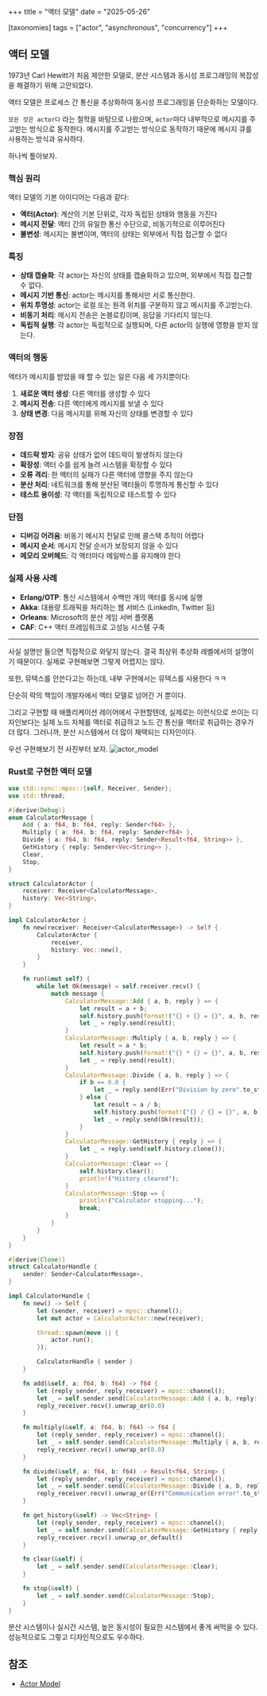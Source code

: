 +++
title = "액터 모델"
date = "2025-05-26"

[taxonomies]
tags = ["actor", "asynchronous", "concurrency"]
+++

## 액터 모델
1973년 Carl Hewitt가 처음 제안한 모델로, 분산 시스템과 동시성 프로그래밍의 복잡성을 해결하기 위해 고안되었다.

액터 모델은 프로세스 간 통신을 추상화하여 동시성 프로그래밍을 단순화하는 모델이다.

`모든 것은 actor다` 라는 철학을 바탕으로 나왔으며, `actor`마다 내부적으로 메시지를 주고받는 방식으로 동작한다. 메시지를 주고받는 방식으로 동작하기 때문에 메시지 큐를 사용하는 방식과 유사하다.

하나씩 톺아보자.

### 핵심 원리
액터 모델의 기본 아이디어는 다음과 같다:
- **액터(Actor)**: 계산의 기본 단위로, 각자 독립된 상태와 행동을 가진다
- **메시지 전달**: 액터 간의 유일한 통신 수단으로, 비동기적으로 이루어진다
- **불변성**: 메시지는 불변이며, 액터의 상태는 외부에서 직접 접근할 수 없다

### 특징
- **상태 캡슐화**: 각 actor는 자신의 상태를 캡슐화하고 있으며, 외부에서 직접 접근할 수 없다.
- **메시지 기반 통신**: actor는 메시지를 통해서만 서로 통신한다.
- **위치 투명성**: actor는 로컬 또는 원격 위치를 구분하지 않고 메시지를 주고받는다.
- **비동기 처리**: 메시지 전송은 논블로킹이며, 응답을 기다리지 않는다.
- **독립적 실행**: 각 actor는 독립적으로 실행되며, 다른 actor의 실행에 영향을 받지 않는다.

### 액터의 행동
액터가 메시지를 받았을 때 할 수 있는 일은 다음 세 가지뿐이다:
1. **새로운 액터 생성**: 다른 액터를 생성할 수 있다
2. **메시지 전송**: 다른 액터에게 메시지를 보낼 수 있다
3. **상태 변경**: 다음 메시지를 위해 자신의 상태를 변경할 수 있다

### 장점
- **데드락 방지**: 공유 상태가 없어 데드락이 발생하지 않는다
- **확장성**: 액터 수를 쉽게 늘려 시스템을 확장할 수 있다
- **오류 격리**: 한 액터의 실패가 다른 액터에 영향을 주지 않는다
- **분산 처리**: 네트워크를 통해 분산된 액터들이 투명하게 통신할 수 있다
- **테스트 용이성**: 각 액터를 독립적으로 테스트할 수 있다

### 단점
- **디버깅 어려움**: 비동기 메시지 전달로 인해 콜스택 추적이 어렵다
- **메시지 순서**: 메시지 전달 순서가 보장되지 않을 수 있다
- **메모리 오버헤드**: 각 액터마다 메일박스를 유지해야 한다

### 실제 사용 사례
- **Erlang/OTP**: 통신 시스템에서 수백만 개의 액터를 동시에 실행
- **Akka**: 대용량 트래픽을 처리하는 웹 서비스 (LinkedIn, Twitter 등)
- **Orleans**: Microsoft의 분산 게임 서버 플랫폼
- **CAF**: C++ 액터 프레임워크로 고성능 시스템 구축

---

사실 설명만 들으면 직접적으로 와닿지 않는다. 결국 최상위 추상화 레벨에서의 설명이기 때문이다. 실제로 구현해보면 그렇게 어렵지는 않다.

또한, 뮤텍스를 안쓴다고는 하는데, 내부 구현에서는 뮤텍스를 사용한다 ㅋㅋ

단순히 락의 책임이 개발자에서 액터 모델로 넘어간 거 뿐이다.

그리고 구현할 때 애플리케이션 레이어에서 구현할텐데, 실제로는 이런식으로 쓰이는 디자인보다는 실제 노드 자체를 액터로 취급하고 노드 간 통신을 액터로 취급하는 경우가 더 많다. 그러니까, 분산 시스템에서 더 많이 채택되는 디자인이다.

우선 구현해보기 전 사진부터 보자.
![actor_model](https://labviewwiki.org/w/images/f/f7/Actor_Framework_Communication.png)


### Rust로 구현한 액터 모델
```rust
use std::sync::mpsc::{self, Receiver, Sender};
use std::thread;

#[derive(Debug)]
enum CalculatorMessage {
    Add { a: f64, b: f64, reply: Sender<f64> },
    Multiply { a: f64, b: f64, reply: Sender<f64> },
    Divide { a: f64, b: f64, reply: Sender<Result<f64, String>> },
    GetHistory { reply: Sender<Vec<String>> },
    Clear,
    Stop,
}

struct CalculatorActor {
    receiver: Receiver<CalculatorMessage>,
    history: Vec<String>,
}

impl CalculatorActor {
    fn new(receiver: Receiver<CalculatorMessage>) -> Self {
        CalculatorActor {
            receiver,
            history: Vec::new(),
        }
    }

    fn run(&mut self) {
        while let Ok(message) = self.receiver.recv() {
            match message {
                CalculatorMessage::Add { a, b, reply } => {
                    let result = a + b;
                    self.history.push(format!("{} + {} = {}", a, b, result));
                    let _ = reply.send(result);
                }
                CalculatorMessage::Multiply { a, b, reply } => {
                    let result = a * b;
                    self.history.push(format!("{} * {} = {}", a, b, result));
                    let _ = reply.send(result);
                }
                CalculatorMessage::Divide { a, b, reply } => {
                    if b == 0.0 {
                        let _ = reply.send(Err("Division by zero".to_string()));
                    } else {
                        let result = a / b;
                        self.history.push(format!("{} / {} = {}", a, b, result));
                        let _ = reply.send(Ok(result));
                    }
                }
                CalculatorMessage::GetHistory { reply } => {
                    let _ = reply.send(self.history.clone());
                }
                CalculatorMessage::Clear => {
                    self.history.clear();
                    println!("History cleared");
                }
                CalculatorMessage::Stop => {
                    println!("Calculator stopping...");
                    break;
                }
            }
        }
    }
}

#[derive(Clone)]
struct CalculatorHandle {
    sender: Sender<CalculatorMessage>,
}

impl CalculatorHandle {
    fn new() -> Self {
        let (sender, receiver) = mpsc::channel();
        let mut actor = CalculatorActor::new(receiver);

        thread::spawn(move || {
            actor.run();
        });

        CalculatorHandle { sender }
    }

    fn add(&self, a: f64, b: f64) -> f64 {
        let (reply_sender, reply_receiver) = mpsc::channel();
        let _ = self.sender.send(CalculatorMessage::Add { a, b, reply: reply_sender });
        reply_receiver.recv().unwrap_or(0.0)
    }

    fn multiply(&self, a: f64, b: f64) -> f64 {
        let (reply_sender, reply_receiver) = mpsc::channel();
        let _ = self.sender.send(CalculatorMessage::Multiply { a, b, reply: reply_sender });
        reply_receiver.recv().unwrap_or(0.0)
    }

    fn divide(&self, a: f64, b: f64) -> Result<f64, String> {
        let (reply_sender, reply_receiver) = mpsc::channel();
        let _ = self.sender.send(CalculatorMessage::Divide { a, b, reply: reply_sender });
        reply_receiver.recv().unwrap_or(Err("Communication error".to_string()))
    }

    fn get_history(&self) -> Vec<String> {
        let (reply_sender, reply_receiver) = mpsc::channel();
        let _ = self.sender.send(CalculatorMessage::GetHistory { reply: reply_sender });
        reply_receiver.recv().unwrap_or_default()
    }

    fn clear(&self) {
        let _ = self.sender.send(CalculatorMessage::Clear);
    }

    fn stop(&self) {
        let _ = self.sender.send(CalculatorMessage::Stop);
    }
}
```

분산 시스템이나 실시간 시스템, 높은 동시성이 필요한 시스템에서 좋게 써먹을 수 있다. 성능적으로도 그렇고 디자인적으로도 우수하다.

## 참조
- [Actor Model](https://en.wikipedia.org/wiki/Actor_model)
